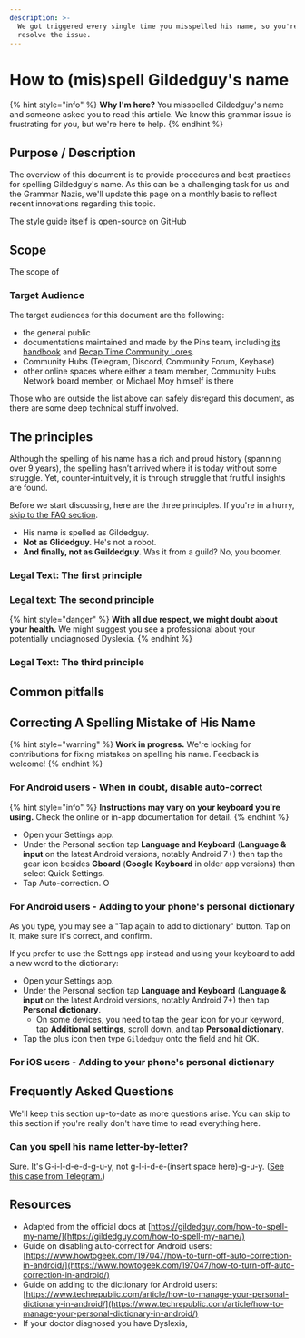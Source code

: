 ```yaml
---
description: >-
  We got triggered every single time you misspelled his name, so you're here to
  resolve the issue.
---
```


# How to \(mis\)spell Gildedguy's name

{% hint style="info" %}
**Why I'm here?** You misspelled Gildedguy's name and someone asked you to read this article. We know this grammar issue is frustrating for you, but we're here to help.
{% endhint %}

## Purpose / Description

The overview of this document is to provide procedures and best practices for spelling Gildedguy's name. As this can be a challenging task for us and the Grammar Nazis, we'll update this page on a monthly basis to reflect recent innovations regarding this topic.

The style guide itself is open-source on GitHub

## Scope

The scope of

### Target Audience

The target audiences for this document are the following:

* the general public
* documentations maintained and made by the Pins team, including [its handbook](https://en.handbooksbythepins.gq) and [Recap Time Community Lores](https://lores.recaptime.tk).
* Community Hubs \(Telegram, Discord, Community Forum, Keybase\)
* other online spaces where either a team member, Community Hubs Network board member, or Michael Moy himself is there

Those who are outside the list above can safely disregard this document, as there are some deep technical stuff involved.

## The principles

Although the spelling of his name has a rich and proud history \(spanning over 9 years\), the spelling hasn’t arrived where it is today without some struggle. Yet, counter-intuitively, it is through struggle that fruitful insights are found.

Before we start discussing, here are the three principles. If you're in a hurry, [skip to the FAQ section](you-spelled-gg-wrong.md#frequently-asked-questions).

* His name is spelled as Gildedguy.
* **Not as Glidedguy.** He's not a robot.
* **And finally, not as Guildedguy.** Was it from a guild? No, you boomer.

### Legal Text: The first principle

### Legal text: The second principle

{% hint style="danger" %}
**With all due respect, we might doubt about your health.** We might suggest you see a professional about your potentially undiagnosed Dyslexia.
{% endhint %}

### 

### Legal Text: The third principle

## Common pitfalls

## Correcting A Spelling Mistake of His Name

{% hint style="warning" %}
**Work in progress.** We're looking for contributions for fixing mistakes on spelling his name. Feedback is welcome!
{% endhint %}

### For Android users - When in doubt, disable auto-correct

{% hint style="info" %}
**Instructions may vary on your keyboard you're using.** Check the online or in-app documentation for detail.
{% endhint %}

* Open your Settings app.
* Under the Personal section tap **Language and Keyboard** \(**Language & input** on the latest Android versions, notably Android 7+\) then tap the gear icon besides **Gboard** \(**Google Keyboard** in older app versions\) then select Quick Settings.
* Tap Auto-correction. O

### For Android users - Adding to your phone's personal dictionary

As you type, you may see a "Tap again to add to dictionary" button. Tap on it, make sure it's correct, and confirm.

If you prefer to use the Settings app instead and using your keyboard to add a new word to the dictionary:

* Open your Settings app.
* Under the Personal section tap **Language and Keyboard** \(**Language & input** on the latest Android versions, notably Android 7+\) then tap **Personal dictionary**.
  * On some devices, you need to tap the gear icon for your keyword, tap **Additional settings**, scroll down, and tap **Personal dictionary**.
* Tap the plus icon then type `Gildedguy` onto the field and hit OK.

### For iOS users - Adding to your phone's personal dictionary



## Frequently Asked Questions

We'll keep this section up-to-date as more questions arise. You can skip to this section if you're really don't have time to read everything here.

### Can you spell his name letter-by-letter?

Sure. It's G-i-l-d-e-d-g-u-y, not g-l-i-d-e-\(insert space here\)-g-u-y. \([See this case from Telegram.](https://t.me/Nextom/347842)\)

## Resources

* Adapted from the official docs at [https://gildedguy.com/how-to-spell-my-name/](https://gildedguy.com/how-to-spell-my-name/)
* Guide on disabling auto-correct for Android users: [https://www.howtogeek.com/197047/how-to-turn-off-auto-correction-in-android/](https://www.howtogeek.com/197047/how-to-turn-off-auto-correction-in-android/)
* Guide on adding to the dictionary for Android users: [https://www.techrepublic.com/article/how-to-manage-your-personal-dictionary-in-android/](https://www.techrepublic.com/article/how-to-manage-your-personal-dictionary-in-android/)
* If your doctor diagnosed you have Dyslexia,


